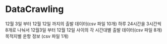 # DataCrawling

12월 3일 부터 12월 12일 까지의 출발 데이터(csv 파일 10개)
하루 24시간을 3시간씩 8개로 나눠서 12월3일 부터 12월 12일 사이의 각 시간대별 출발 데이터(csv 파일 8개)
목적지별 운항 정보 (csv 파일 1개)
